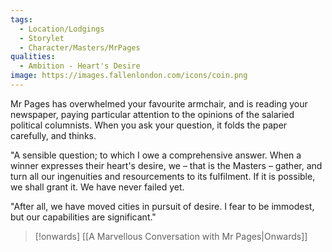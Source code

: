 ```yaml
---
tags:
  - Location/Lodgings 
  - Storylet
  - Character/Masters/MrPages
qualities:
  - Ambition - Heart's Desire
image: https://images.fallenlondon.com/icons/coin.png
---
```

Mr Pages has overwhelmed your favourite armchair, and is reading your newspaper, paying particular attention to the opinions of the salaried political columnists. When you ask your question, it folds the paper carefully, and thinks.

"A sensible question; to which I owe a comprehensive answer. When a winner expresses their heart's desire, we – that is the Masters – gather, and turn all our ingenuities and resourcements to its fulfilment. If it is possible, we shall grant it. We have never failed yet.

"After all, we have moved cities in pursuit of desire. I fear to be immodest, but our capabilities are significant."

> [!onwards] [[A Marvellous Conversation with Mr Pages|Onwards]]